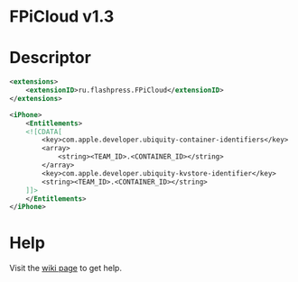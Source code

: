 # FPiCloud v1.3

# Descriptor
```XML
<extensions>
    <extensionID>ru.flashpress.FPiCloud</extensionID>
</extensions>

<iPhone>
    <Entitlements>
    <![CDATA[
        <key>com.apple.developer.ubiquity-container-identifiers</key>
        <array>
            <string><TEAM_ID>.<CONTAINER_ID></string>
        </array>
        <key>com.apple.developer.ubiquity-kvstore-identifier</key>
        <string><TEAM_ID>.<CONTAINER_ID></string>
    ]]>
	</Entitlements>
</iPhone>
```

# Help
Visit the [wiki page](https://github.com/flashpress/FPiCloud/wiki) to get help.

